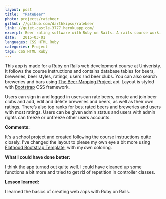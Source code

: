 ```yaml
---
layout: post
title:  "RateBeer"
photo: projects/ratebeer
github: //github.com/darthkipsu/ratebeer
link: //quiet-castle-3777.herokuapp.com/
excerpt: Beer rating software with Ruby on Rails. A rails course work.
date:   2015-03-01
languages: CSS HTML Ruby
categories: Project
tags: CSS HTML Ruby
---
```


This app is made for a Ruby on Rails web development course at Univeristy. It follows the course instructions and contains database tables for beers, breweries, beer styles, ratings, users and beer clubs. You can also search breweries and bars using [The Beer Mapping Project](//beermapping.com/api/reference/) api. Layout is styled with [Bootstrap](//getbootstrap.com/) CSS framework.

Users can sign in and logged in users can rate beers, create and join beer clubs and add, edit and delete breweries and beers, as well as their own ratings. There’s also top ranks for best rated beers and breweries and users with most ratings. Users can be given admin status and users with admin rights can freeze or unfreeze other users accounts.

**Comments:**

It's a school project and created following the course instructions quite closely. I've changed the layout to please my own eye a bit more using [Flathood Bootstrap Template](//www.bootstrapzero.com/bootstrap-template/flathood), with my own coloring.

**What I could have done better:**

I think the app turned out quite well. I could have cleaned up some functions a bit more and tried to get rid of repetition in controller classes.

**Lesson learned:**

I learned the basics of creating web apps with Ruby on Rails.
